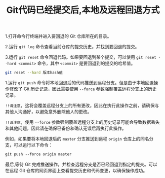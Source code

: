 ﻿---
title: 'Git代码已经提交后,本地及远程回退方式'
excerpt: ""
categories: Git
tags: Git
---

1.打开命令行终端并进入要回退的 Git 仓库所在的目录。

2.运行 `git log` 命令查看当前仓库的提交历史，并找到要回退的提交。

3.运行 `git reset` 命令回退代码。如果要回退到某个提交，可以使用 `git reset --hard <commit>` 命令，其中 `<commit>`
是要回退到的提交的哈希值。

```bash
git reset --hard 版本hash值
```

1.运行 `git push` 命令将本地回退后的代码推送到远程分支。但是由于本地回退操作修改了 Git 历史记录，因此需要使用 `--force`
参数强制覆盖远程分支上的历史记录。

`!!请注意`，这将会覆盖远程分支上的所有更改，因此在执行此操作之前，请确保与其他人沟通好，以避免意外删除他人的更改。

`!!请注意`，使用 `--force` 参数强制覆盖远程分支上的历史记录可能会导致数据丢失和其他问题，因此请在确保已备份和确认无误后再执行此操作。

例如，如果要将本地回退后的 `master` 分支推送到远程 `origin` 仓库上的同名分支，可以运行以下命令：

```css
git push --force origin master
```

最后,等待 Git 完成推送操作，并检查远程分支是否已经回退到指定的提交。可以在远程 Git 仓库的网页界面上查看提交历史和代码变更，以确保操作成功。
